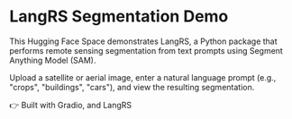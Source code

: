 # LangRS Segmentation Demo

This Hugging Face Space demonstrates LangRS, a Python package that performs remote sensing segmentation from text prompts using Segment Anything Model (SAM).

Upload a satellite or aerial image, enter a natural language prompt (e.g., "crops", "buildings", "cars"), and view the resulting segmentation.

👉 Built with Gradio, and LangRS

